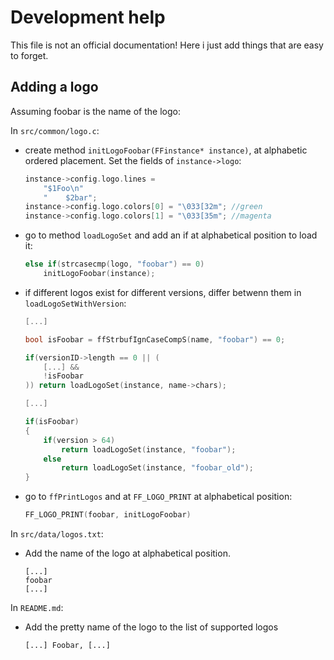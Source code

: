 # Development help

This file is not an official documentation!
Here i just add things that are easy to forget.

## Adding a logo

Assuming foobar is the name of the logo:

In `src/common/logo.c`:
* create method `initLogoFoobar(FFinstance* instance)`, at alphabetic ordered placement. Set the fields of `instance->logo`:
    ```c
    instance->config.logo.lines =
        "$1Foo\n"
        "    $2bar";
    instance->config.logo.colors[0] = "\033[32m"; //green
    instance->config.logo.colors[1] = "\033[35m"; //magenta
    ```
* go to method `loadLogoSet` and add an if at alphabetical position to load it:
    ```c
    else if(strcasecmp(logo, "foobar") == 0)
        initLogoFoobar(instance);
    ```
* if different logos exist for different versions, differ betwenn them in `loadLogoSetWithVersion`:
    ```c
    [...]

    bool isFoobar = ffStrbufIgnCaseCompS(name, "foobar") == 0;

    if(versionID->length == 0 || (
        [...] &&
        !isFoobar
    )) return loadLogoSet(instance, name->chars);

    [...]

    if(isFoobar)
    {
        if(version > 64)
            return loadLogoSet(instance, "foobar");
        else
            return loadLogoSet(instance, "foobar_old");
    }
    ```
* go to `ffPrintLogos` and at `FF_LOGO_PRINT` at alphabetical position:
    ```c
    FF_LOGO_PRINT(foobar, initLogoFoobar)
    ```

In `src/data/logos.txt`:

* Add the name of the logo at alphabetical position.
   ```
   [...]
   foobar
   [...]
   ```

In `README.md`:

* Add the pretty name of the logo to the list of supported logos
    ```
    [...] Foobar, [...]
    ```
